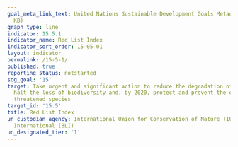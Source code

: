 ```yaml
---
goal_meta_link_text: United Nations Sustainable Development Goals Metadata (PDF 440
  KB)
graph_type: line
indicator: 15.5.1
indicator_name: Red List Index
indicator_sort_order: 15-05-01
layout: indicator
permalink: /15-5-1/
published: true
reporting_status: notstarted
sdg_goal: '15'
target: Take urgent and significant action to reduce the degradation of natural habitats,
  halt the loss of biodiversity and, by 2020, protect and prevent the extinction of
  threatened species
target_id: '15.5'
title: Red List Index
un_custodian_agency: International Union for Conservation of Nature (IUCN) BirdLife
  International (BLI)
un_designated_tier: '1'
---
```


